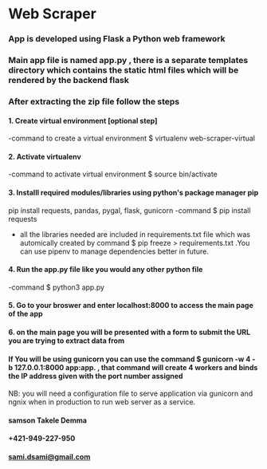  Web Scraper
 =============


### App is developed using Flask a Python web framework
### Main app file is named app.py , there is a separate templates directory which contains the static html files which will be rendered by the backend flask 

  ### After extracting the zip file follow the steps 
#### 1. Create virtual environment [optional step]
-command to create a virtual environment  $ virtualenv web-scraper-virtual 
    
#### 2. Activate virtualenv 
-command  to activate virtual environment $ source bin/activate

#### 3. Installl required modules/libraries using python's package manager pip 
pip install requests, pandas, pygal, flask, gunicorn
-command $ pip install requests
* all the libraries needed are included in requirements.txt file which was automically created by 
command $ pip freeze > requirements.txt .You can use pipenv to manage dependencies better in future. 
#### 4. Run the app.py file like you would any other python file 
-command $ python3 app.py 

#### 5. Go to your broswer and enter localhost:8000 to access the main page of the app 

#### 6. on the main page you will be presented with a form to submit the URL you are trying to extract data from

#### If You will be using gunicorn you can use the command $ gunicorn -w 4 -b 127.0.0.1:8000 app:app. , that command will create 4 workers and binds the IP address given with the port number assigned
 NB: you will need a configuration file to serve application via gunicorn and ngnix when in production to run web server as a service.


#### samson Takele Demma 
#### +421-949-227-950
#### sami.dsami@gmail.com 


